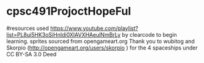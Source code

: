 # cpsc491ProjoctHopeFul

#resources used https://www.youtube.com/playlist?list=PL8ui5HK3oSiHnIdi0XIAVXHAeulNmBrLy by clearcode to begin learning.
sprites sourced from opengameart.org
Thank you to wubitog and Skorpio   (http://opengameart.org/users/skorpio ) for the 4 spaceships under CC BY-SA 3.0 Deed
